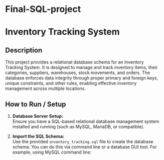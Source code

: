 # Final-SQL-project
# Inventory Tracking System

## Description

This project provides a relational database schema for an Inventory Tracking System. It is designed to manage and track inventory items, their categories, suppliers, warehouses, stock movements, and orders. <light>The database enforces data integrity through proper primary and foreign keys, unique constraints, and other rules, enabling effective inventory management across multiple locations.</light>

## How to Run / Setup

1. **Database Server Setup:**  
   Ensure you have a SQL-based relational database management system installed and running (such as MySQL, MariaDB, or compatible).

2. **Import the SQL Schema:**  
   Use the provided `inventory_tracking.sql` file to create the database schema. You can do this via command line or a database GUI tool. For example, using MySQL command line:
